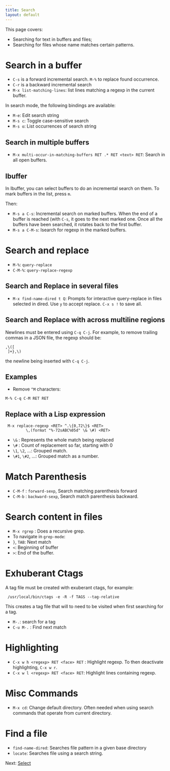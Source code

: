 ```yaml
---
title: Search
layout: default
---
```


This page covers:

- Searching for text in buffers and files;
- Searching for files whose name matches certain patterns.

# Search in a buffer

- `C-s` is a forward incremental search.  `M-%` to replace found occurrence.
- `C-r` is a backward incremental search
- `M-x list-matching-lines`: list lines matching a regexp in the
  current buffer.

In search mode, the following bindings are available:

- `M-e`: Edit search string
- `M-s c`: Toggle case-sensitive search
- `M-s o`: List occurrences of search string

## Search in multiple buffers

- `M-x multi-occur-in-matching-buffers RET .* RET <text> RET`: Search
  in all open buffers.

## Ibuffer

In Ibuffer, you can select buffers to do an incremental search on them.  To mark buffers in the list, press `m`.

Then:

- `M-s a C-s`: Incremental search on marked buffers.  When the end of
  a buffer is reached (with `C-s`, it goes to the next marked one.
  Once all the buffers have been searched, it rotates back to the
  first buffer.
- `M-s a C-M-s`: Isearch for regexp in the marked buffers.

# Search and replace

- `M-%`: `query-replace`
- `C-M-%`: `query-replace-regexp`

## Search and Replace in several files

- `M-x find-name-dired t Q`: Prompts for interactive query-replace in files
  selected in dired.  Use `y` to accept replace. `C-x s !` to save
  all.

## Search and Replace with across multiline regions

Newlines must be entered using `C-q C-j`.  For example, to remove
trailing commas in a JSON file, the regexp should be:

```
,\([
 ]+},\)
```

the newline being inserted with `C-q C-j`.

## Examples

- Remove `^M` characters:

```
M-% C-q C-M RET RET
```

## Replace with a Lisp expression

```
 M-x replace-regexp <RET> ^.\{0,72\}$ <RET>
         \,(format "%-72sABC%05d" \& \#) <RET>
```

- `\&` : Represents the whole match being replaced
- `\#` : Count of replacement so far, starting with 0
- `\1`, `\2`, ...: Grouped match.
- `\#1`, `\#2`, ...: Grouped match as a number.

# Match Parenthesis

- `C-M-f` : `forward-sexp`, Search matching parenthesis forward
- `C-M-b` : `backward-sexp`, Search match parenthesis backward.

# Search content in files

- `M-x rgrep` : Does a recursive grep.
- To navigate in `grep-mode`:
- `}`, `TAB`: Next match
- `<`: Beginning of buffer
- `>`: End of the buffer.

# Exhuberant Ctags

A tag file must be created with exuberant ctags, for example:

     /usr/local/bin/ctags -e -R -f TAGS --tag-relative

This creates a tag file that will to need to be visited when first searching for a tag.

- `M-.`: search for a tag
- `C-u M-.` : Find next match

# Highlighting

- `C-x w h <regexp> RET <face> RET` : Highlight regexp.  To then deactivate highlighting, `C-x
  w r`.
- `C-x w l <regexp> RET <face> RET`: Highlight lines containing regexp.

# Misc Commands

- `M-x cd`: Change default directory.  Often needed when using search
  commands that operate from current directory.


# Find a file

  - `find-name-dired`: Searches file pattern in a given base directory
  - `locate`: Searches file using a search string.


Next: [Select](select.html)
